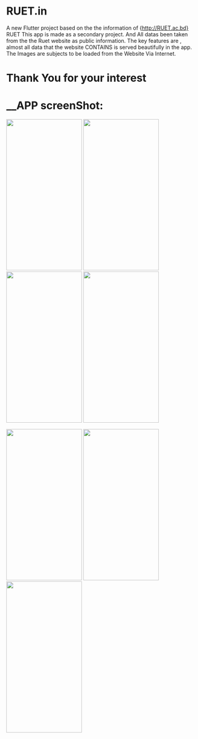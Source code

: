 # RUET.in

A new Flutter project based on the the information of {http://RUET.ac.bd} RUET
This app is made as a secondary project. And All datas been taken from the the Ruet website as public information. 
The key features are , almost all data that the website CONTAINS is served beautifully in the app. The Images are subjects to be loaded from the Website Via Internet.
# Thank You for your interest

# __APP screenShot: 


<img src="https://user-images.githubusercontent.com/67198296/173171873-68948529-0f3b-4760-a8e4-16b98abb7a55.jpg" width="200" height="400" />  <img src="https://user-images.githubusercontent.com/67198296/173171876-f0d6e78d-2cc9-4ee8-ae82-e7a7af39c431.jpg" width="200" height="400" />    <img src="https://user-images.githubusercontent.com/67198296/173171877-adb88011-5798-4d8f-9a74-71ffb49ce83e.jpg" width="200" height="400" />   <img src="https://user-images.githubusercontent.com/67198296/173171878-7d56fbda-d5ee-42aa-b6cc-a40cd41df32a.jpg" width="200" height="400" />

<img src="https://user-images.githubusercontent.com/67198296/173171882-12667eb7-2cbe-46e1-9bc1-d91dab5f9244.jpg" width="200" height="400" /> <img src="https://user-images.githubusercontent.com/67198296/173171883-068e17e1-6879-472a-819c-84452fbb8f4c.jpg" width="200" height="400" />  <img src="https://user-images.githubusercontent.com/67198296/173171884-51a094bb-d21c-4503-9782-a995167d1421.jpg" width="200" height="400" />

